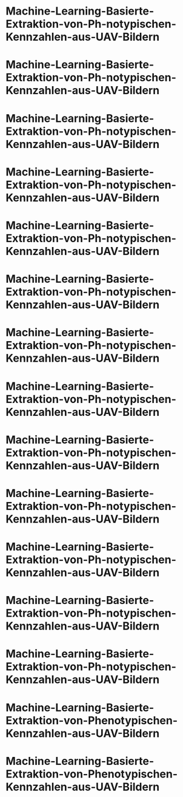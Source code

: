 # Machine-Learning-Basierte-Extraktion-von-Ph-notypischen-Kennzahlen-aus-UAV-Bildern
# Machine-Learning-Basierte-Extraktion-von-Ph-notypischen-Kennzahlen-aus-UAV-Bildern
# Machine-Learning-Basierte-Extraktion-von-Ph-notypischen-Kennzahlen-aus-UAV-Bildern
# Machine-Learning-Basierte-Extraktion-von-Ph-notypischen-Kennzahlen-aus-UAV-Bildern
# Machine-Learning-Basierte-Extraktion-von-Ph-notypischen-Kennzahlen-aus-UAV-Bildern
# Machine-Learning-Basierte-Extraktion-von-Ph-notypischen-Kennzahlen-aus-UAV-Bildern
# Machine-Learning-Basierte-Extraktion-von-Ph-notypischen-Kennzahlen-aus-UAV-Bildern
# Machine-Learning-Basierte-Extraktion-von-Ph-notypischen-Kennzahlen-aus-UAV-Bildern
# Machine-Learning-Basierte-Extraktion-von-Ph-notypischen-Kennzahlen-aus-UAV-Bildern
# Machine-Learning-Basierte-Extraktion-von-Ph-notypischen-Kennzahlen-aus-UAV-Bildern
# Machine-Learning-Basierte-Extraktion-von-Ph-notypischen-Kennzahlen-aus-UAV-Bildern
# Machine-Learning-Basierte-Extraktion-von-Ph-notypischen-Kennzahlen-aus-UAV-Bildern
# Machine-Learning-Basierte-Extraktion-von-Ph-notypischen-Kennzahlen-aus-UAV-Bildern
# Machine-Learning-Basierte-Extraktion-von-Phenotypischen-Kennzahlen-aus-UAV-Bildern
# Machine-Learning-Basierte-Extraktion-von-Phenotypischen-Kennzahlen-aus-UAV-Bildern

